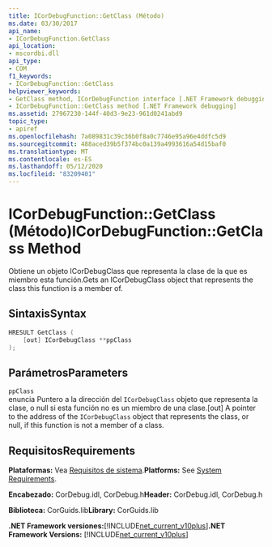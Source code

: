 ```yaml
---
title: ICorDebugFunction::GetClass (Método)
ms.date: 03/30/2017
api_name:
- ICorDebugFunction.GetClass
api_location:
- mscordbi.dll
api_type:
- COM
f1_keywords:
- ICorDebugFunction::GetClass
helpviewer_keywords:
- GetClass method, ICorDebugFunction interface [.NET Framework debugging]
- ICorDebugFunction::GetClass method [.NET Framework debugging]
ms.assetid: 27967230-144f-40d3-9e23-961d0241abd9
topic_type:
- apiref
ms.openlocfilehash: 7a089831c39c36b0f8a0c7746e95a96e4ddfc5d9
ms.sourcegitcommit: 488aced39b5f374bc0a139a4993616a54d15baf0
ms.translationtype: MT
ms.contentlocale: es-ES
ms.lasthandoff: 05/12/2020
ms.locfileid: "83209401"
---
```

# <a name="icordebugfunctiongetclass-method"></a><span data-ttu-id="8a0fc-102">ICorDebugFunction::GetClass (Método)</span><span class="sxs-lookup"><span data-stu-id="8a0fc-102">ICorDebugFunction::GetClass Method</span></span>
<span data-ttu-id="8a0fc-103">Obtiene un objeto ICorDebugClass que representa la clase de la que es miembro esta función.</span><span class="sxs-lookup"><span data-stu-id="8a0fc-103">Gets an ICorDebugClass object that represents the class this function is a member of.</span></span>  
  
## <a name="syntax"></a><span data-ttu-id="8a0fc-104">Sintaxis</span><span class="sxs-lookup"><span data-stu-id="8a0fc-104">Syntax</span></span>  
  
```cpp  
HRESULT GetClass (  
    [out] ICorDebugClass **ppClass  
);  
```  
  
## <a name="parameters"></a><span data-ttu-id="8a0fc-105">Parámetros</span><span class="sxs-lookup"><span data-stu-id="8a0fc-105">Parameters</span></span>  
 `ppClass`  
 <span data-ttu-id="8a0fc-106">enuncia Puntero a la dirección del `ICorDebugClass` objeto que representa la clase, o null si esta función no es un miembro de una clase.</span><span class="sxs-lookup"><span data-stu-id="8a0fc-106">[out] A pointer to the address of the `ICorDebugClass` object that represents the class, or null, if this function is not a member of a class.</span></span>  
  
## <a name="requirements"></a><span data-ttu-id="8a0fc-107">Requisitos</span><span class="sxs-lookup"><span data-stu-id="8a0fc-107">Requirements</span></span>  
 <span data-ttu-id="8a0fc-108">**Plataformas:** Vea [Requisitos de sistema](../../get-started/system-requirements.md).</span><span class="sxs-lookup"><span data-stu-id="8a0fc-108">**Platforms:** See [System Requirements](../../get-started/system-requirements.md).</span></span>  
  
 <span data-ttu-id="8a0fc-109">**Encabezado:** CorDebug.idl, CorDebug.h</span><span class="sxs-lookup"><span data-stu-id="8a0fc-109">**Header:** CorDebug.idl, CorDebug.h</span></span>  
  
 <span data-ttu-id="8a0fc-110">**Biblioteca:** CorGuids.lib</span><span class="sxs-lookup"><span data-stu-id="8a0fc-110">**Library:** CorGuids.lib</span></span>  
  
 <span data-ttu-id="8a0fc-111">**.NET Framework versiones:**[!INCLUDE[net_current_v10plus](../../../../includes/net-current-v10plus-md.md)]</span><span class="sxs-lookup"><span data-stu-id="8a0fc-111">**.NET Framework Versions:** [!INCLUDE[net_current_v10plus](../../../../includes/net-current-v10plus-md.md)]</span></span>
